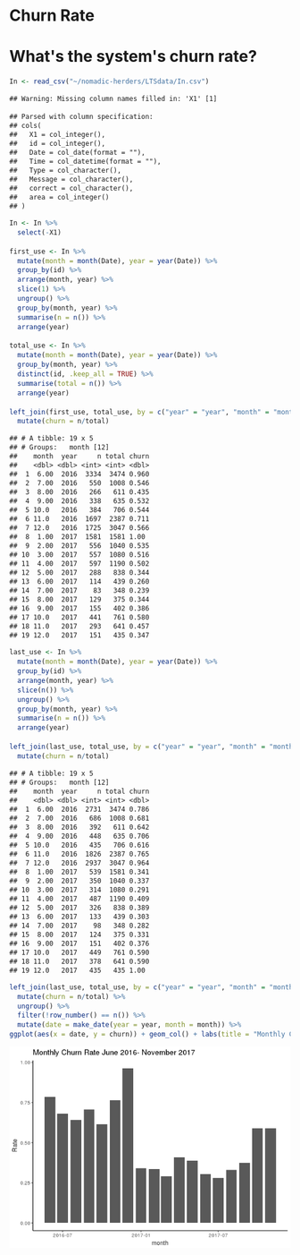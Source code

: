 Churn Rate
================

What's the system's churn rate?
===============================

``` r
In <- read_csv("~/nomadic-herders/LTSdata/In.csv") 
```

    ## Warning: Missing column names filled in: 'X1' [1]

    ## Parsed with column specification:
    ## cols(
    ##   X1 = col_integer(),
    ##   id = col_integer(),
    ##   Date = col_date(format = ""),
    ##   Time = col_datetime(format = ""),
    ##   Type = col_character(),
    ##   Message = col_character(),
    ##   correct = col_character(),
    ##   area = col_integer()
    ## )

``` r
In <- In %>%
  select(-X1)

first_use <- In %>%
  mutate(month = month(Date), year = year(Date)) %>%
  group_by(id) %>%
  arrange(month, year) %>%
  slice(1) %>%
  ungroup() %>%
  group_by(month, year) %>%
  summarise(n = n()) %>%
  arrange(year)

total_use <- In %>%
  mutate(month = month(Date), year = year(Date)) %>%
  group_by(month, year) %>%
  distinct(id, .keep_all = TRUE) %>%
  summarise(total = n()) %>%
  arrange(year)

left_join(first_use, total_use, by = c("year" = "year", "month" = "month")) %>%
  mutate(churn = n/total)
```

    ## # A tibble: 19 x 5
    ## # Groups:   month [12]
    ##    month  year     n total churn
    ##    <dbl> <dbl> <int> <int> <dbl>
    ##  1  6.00  2016  3334  3474 0.960
    ##  2  7.00  2016   550  1008 0.546
    ##  3  8.00  2016   266   611 0.435
    ##  4  9.00  2016   338   635 0.532
    ##  5 10.0   2016   384   706 0.544
    ##  6 11.0   2016  1697  2387 0.711
    ##  7 12.0   2016  1725  3047 0.566
    ##  8  1.00  2017  1581  1581 1.00 
    ##  9  2.00  2017   556  1040 0.535
    ## 10  3.00  2017   557  1080 0.516
    ## 11  4.00  2017   597  1190 0.502
    ## 12  5.00  2017   288   838 0.344
    ## 13  6.00  2017   114   439 0.260
    ## 14  7.00  2017    83   348 0.239
    ## 15  8.00  2017   129   375 0.344
    ## 16  9.00  2017   155   402 0.386
    ## 17 10.0   2017   441   761 0.580
    ## 18 11.0   2017   293   641 0.457
    ## 19 12.0   2017   151   435 0.347

``` r
last_use <- In %>% 
  mutate(month = month(Date), year = year(Date)) %>%
  group_by(id) %>%
  arrange(month, year) %>%
  slice(n()) %>%
  ungroup() %>%
  group_by(month, year) %>%
  summarise(n = n()) %>%
  arrange(year)

left_join(last_use, total_use, by = c("year" = "year", "month" = "month")) %>%
  mutate(churn = n/total)
```

    ## # A tibble: 19 x 5
    ## # Groups:   month [12]
    ##    month  year     n total churn
    ##    <dbl> <dbl> <int> <int> <dbl>
    ##  1  6.00  2016  2731  3474 0.786
    ##  2  7.00  2016   686  1008 0.681
    ##  3  8.00  2016   392   611 0.642
    ##  4  9.00  2016   448   635 0.706
    ##  5 10.0   2016   435   706 0.616
    ##  6 11.0   2016  1826  2387 0.765
    ##  7 12.0   2016  2937  3047 0.964
    ##  8  1.00  2017   539  1581 0.341
    ##  9  2.00  2017   350  1040 0.337
    ## 10  3.00  2017   314  1080 0.291
    ## 11  4.00  2017   487  1190 0.409
    ## 12  5.00  2017   326   838 0.389
    ## 13  6.00  2017   133   439 0.303
    ## 14  7.00  2017    98   348 0.282
    ## 15  8.00  2017   124   375 0.331
    ## 16  9.00  2017   151   402 0.376
    ## 17 10.0   2017   449   761 0.590
    ## 18 11.0   2017   378   641 0.590
    ## 19 12.0   2017   435   435 1.00

``` r
left_join(last_use, total_use, by = c("year" = "year", "month" = "month")) %>%
  mutate(churn = n/total) %>%
  ungroup() %>%
  filter(!row_number() == n()) %>%
  mutate(date = make_date(year = year, month = month)) %>%
ggplot(aes(x = date, y = churn)) + geom_col() + labs(title = "Monthly Churn Rate June 2016- November 2017", y = "Rate", x = "month") + theme(panel.grid.major = element_blank(), panel.grid.minor = element_blank(), panel.background = element_blank(),  axis.line = element_line(colour = "black")) 
```

![](Churn_files/figure-markdown_github/unnamed-chunk-1-1.png)
